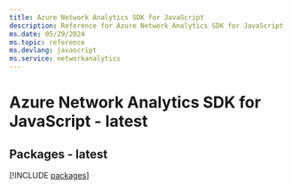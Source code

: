 ```yaml
---
title: Azure Network Analytics SDK for JavaScript
description: Reference for Azure Network Analytics SDK for JavaScript
ms.date: 05/29/2024
ms.topic: reference
ms.devlang: javascript
ms.service: networkanalytics
---
```

# Azure Network Analytics SDK for JavaScript - latest
## Packages - latest
[!INCLUDE [packages](network-analytics-index.md)]